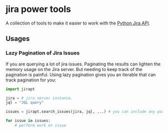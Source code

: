 # jira power tools

A collection of tools to make it easier to work with the 
[Python Jira API](https://pypi.org/project/jira/).

## Usages

### Lazy Pagination of Jira Issues

If you are querying a lot of jira issues. Paginating the results can lighten the memory usage
on the Jira server. But needing to keep track of the pagination is painful. Using lazy pagination
gives you an iterable that can track pagination for you:

```python
import jirapt

jira = # jira server instance.
jql = "JQL query"

issues = jirapt.search_issues(jira, jql, ...) # you can include any parameters you might pass to search_issues.

for issue in issues:
    # perform work on issue

```
